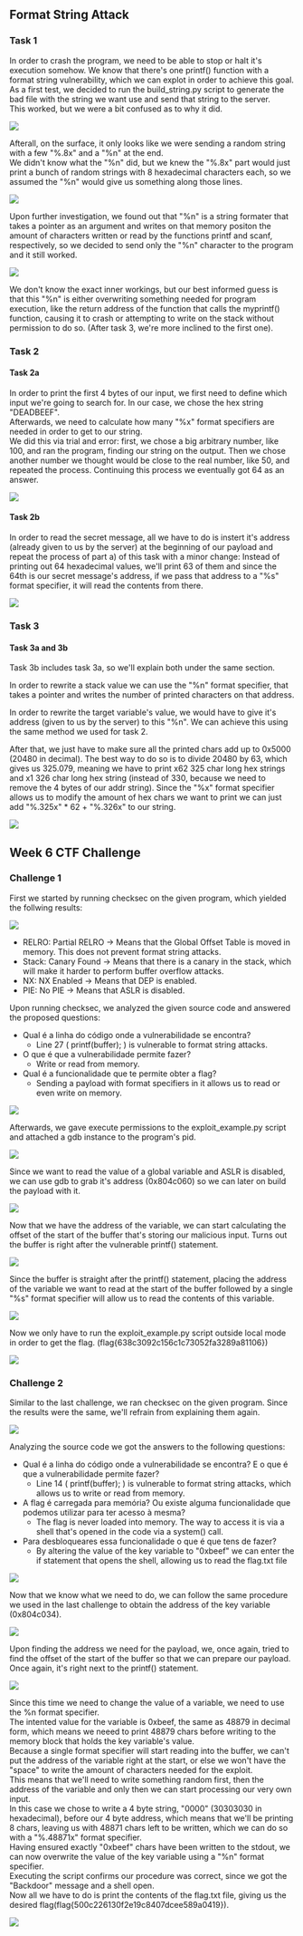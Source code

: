 ## Format String Attack

### Task 1
In order to crash the program, we need to be able to stop or halt it's execution somehow. We know that there's one printf() function with a format string vulnerability, which we can explot in order to achieve this goal. <br>
As a first test, we decided to run the build_string.py script to generate the bad file with the string we want use and send that string to the server. <br>
This worked, but we were a bit confused as to why it did.

<img src="https://cdn.discordapp.com/attachments/799728570825179213/1039937650381049856/image.png">

Afterall, on the surface, it only looks like we were sending a random string with a few "%.8x" and a "%n" at the end. <br>
We didn't know what the "%n" did, but we knew the "%.8x" part would just print a bunch of random strings with 8 hexadecimal characters each, so we assumed the "%n" would give us something along those lines. <br>

<img src="https://cdn.discordapp.com/attachments/799728570825179213/1039996281164152953/image.png">

Upon further investigation, we found out that "%n" is a string formater that takes a pointer as an argument and writes on that memory positon the amount of characters written or read by the functions printf and scanf, respectively, so we decided to send only the "%n" character to the program and it still worked. <br>

<img src="https://cdn.discordapp.com/attachments/799728570825179213/1039997115570597919/image.png">

We don't know the exact inner workings, but our best informed guess is that this "%n" is either overwriting something needed for program execution, like the return address of the function that calls the myprintf() function, causing it to crash or attempting to write on the stack without permission to do so. (After task 3, we're more inclined to the first one).

### Task 2

#### Task 2a

In order to print the first 4 bytes of our input, we first need to define which input we're going to search for. In our case, we chose the hex string "DEADBEEF". <br> 
Afterwards, we need to calculate how many "%x" format specifiers are needed in order to get to our string. <br>
We did this via trial and error: first, we chose a big arbitrary number, like 100, and ran the program, finding our string on the output. Then we chose another number we thought would be close to the real number, like 50, and repeated the process. Continuing this process we eventually got 64 as an answer.

<img src="https://cdn.discordapp.com/attachments/799728570825179213/1040004247518982285/image.png">

#### Task 2b

In order to read the secret message, all we have to do is instert it's address (already given to us by the server) at the beginning of our payload and repeat the process of part a) of this task with a minor change: Instead of printing out 64 hexadecimal values, we'll print 63 of them and since the 64th is our secret message's address, if we pass that address to a "%s" format specifier, it will read the contents from there.

<img src="https://cdn.discordapp.com/attachments/799728570825179213/1040290663767490600/image.png">

### Task 3

#### Task 3a and 3b

Task 3b includes task 3a, so we'll explain both under the same section. <br>

In order to rewrite a stack value we can use the "%n" format specifier, that takes a pointer and writes the number of printed characters on that address.<br>

In order to rewrite the target variable's value, we would have to give it's address (given to us by the server) to this "%n". We can achieve this using the same method we used for task 2. <br>

After that, we just have to make sure all the printed chars add up to 0x5000 (20480 in decimal). The best way to do so is to divide 20480 by 63, which gives us 325.079, meaning we have to print x62 325 char long hex strings and x1 326 char long hex string (instead of 330, because we need to remove the 4 bytes of our addr string). Since the "%x" format specifier allows us to modify the amount of hex chars we want to print we can just add "%.325x" * 62 + "%.326x" to our string. 

<img src="https://cdn.discordapp.com/attachments/799728570825179213/1040300445782003732/image.png">

## Week 6 CTF Challenge
### Challenge 1

First we started by running checksec on the given program, which yielded the follwing results:

<img src="https://cdn.discordapp.com/attachments/1021902913079103488/1041738126101581835/image.png">

- RELRO: Partial RELRO -> Means that the Global Offset Table is moved in memory. This does not prevent format string attacks.
- Stack: Canary Found -> Means that there is a canary in the stack, which will make it harder to perform buffer overflow attacks.
- NX: NX Enabled -> Means that DEP is enabled.
- PIE: No PIE -> Means that ASLR is disabled.

Upon running checksec, we analyzed the given source code and answered the proposed questions:

- Qual é a linha do código onde a vulnerabilidade se encontra? 
    - Line 27 ( printf(buffer); ) is vulnerable to format string attacks.
- O que é que a vulnerabilidade permite fazer?
    - Write or read from memory.
- Qual é a funcionalidade que te permite obter a flag?
    - Sending a payload with format specifiers in it allows us to read or even write on memory. 

<img src="https://cdn.discordapp.com/attachments/1021902913079103488/1041779399223169144/image.png">

Afterwards, we gave execute permissions to the exploit_example.py script and attached a gdb instance to the program's pid.

<img src="https://cdn.discordapp.com/attachments/1021902913079103488/1041749863429316640/image.png">

Since we want to read the value of a global variable and ASLR is disabled, we can use gdb to grab it's address (0x804c060) so we can later on build the payload with it. 

<img src="https://cdn.discordapp.com/attachments/1021902913079103488/1041750034154258564/image.png">

Now that we have the address of the variable, we can start calculating the offset of the start of the buffer that's storing our malicious input. Turns out the buffer is right after the vulnerable printf() statement.

<img src="https://cdn.discordapp.com/attachments/1021902913079103488/1041747769104269392/image.png">

Since the buffer is straight after the printf() statement, placing the address of the variable we want to read at the start of the buffer followed by a single "%s" format specifier will allow us to read the contents of this variable.

<img src="https://cdn.discordapp.com/attachments/1021902913079103488/1041748217735430235/image.png">

Now we only have to run the exploit_example.py script outside local mode in order to get the flag. (flag{638c3092c156c1c73052fa3289a81106})

<img src="https://cdn.discordapp.com/attachments/1021902913079103488/1041750756279201934/image.png">

### Challenge 2

Similar to the last challenge, we ran checksec on the given program. Since the results were the same, we'll refrain from explaining them again.

<img src="https://cdn.discordapp.com/attachments/1021902913079103488/1041784507180781609/image.png">

Analyzing the source code we got the answers to the following questions:
- Qual é a linha do código onde a vulnerabilidade se encontra? E o que é que a vulnerabilidade permite fazer?
    - Line 14 ( printf(buffer); ) is vulnerable to format string attacks, which allows us to write or read from memory.
- A flag é carregada para memória? Ou existe alguma funcionalidade que podemos utilizar para ter acesso à mesma?
    - The flag is never loaded into memory. The way to access it is via a shell that's opened in the code via a system() call.
- Para desbloqueares essa funcionalidade o que é que tens de fazer?
    - By altering the value of the key variable to "0xbeef" we can enter the if statement that opens the shell, allowing us to read the flag.txt file

<img src="https://cdn.discordapp.com/attachments/1021902913079103488/1041784706976464927/image.png">

Now that we know what we need to do, we can follow the same procedure we used in the last challenge to obtain the address of the key variable (0x804c034).

<img src="https://cdn.discordapp.com/attachments/1021902913079103488/1041786851809312819/image.png">

Upon finding the address we need for the payload, we, once again, tried to find the offset of the start of the buffer so that we can prepare our payload. Once again, it's right next to the printf() statement.

<img src="https://cdn.discordapp.com/attachments/1021902913079103488/1041789223096815626/image.png">

Since this time we need to change the value of a variable, we need to use the %n format specifier. <br>
The intented value for the variable is 0xbeef, the same as 48879 in decimal form, which means we neeed to print 48879 chars before writing to the memory block that holds the key variable's value. <br>
Because a single format specifier will start reading into the buffer, we can't put the address of the variable right at the start, or else we won't have the "space" to write the amount of characters needed for the exploit. <br>
This means that we'll need to write something random first, then the address of the variable and only then we can start processing our very own input. <br>
In this case we chose to write a 4 byte string, "0000" (30303030 in hexadecimal), before our 4 byte address, which means that we'll be printing 8 chars, leaving us with 48871 chars left to be written, which we can do so with a "%.48871x" format specifier. <br>
Having ensured exactly "0xbeef" chars have been written to the stdout, we can now overwrite the value of the key variable using a "%n" format specifier. <br>
Executing the script confirms our procedure was correct, since we got the "Backdoor" message and a shell open. <br>
Now all we have to do is print the contents of the flag.txt file, giving us the desired flag(flag{500c226130f2e19c8407dcee589a0419}).

<img src="https://cdn.discordapp.com/attachments/1021902913079103488/1041788573373972520/image.png">

